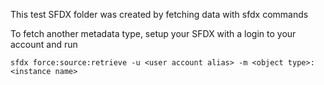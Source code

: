 This test SFDX folder was created by fetching data with sfdx commands

To fetch another metadata type, setup your SFDX with a login to your account and run

```
sfdx force:source:retrieve -u <user account alias> -m <object type>:<instance name>
```
